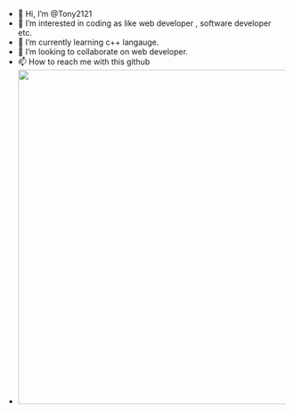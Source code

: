 - 👋 Hi, I’m @Tony2121
- 👀 I’m interested in coding as like web developer , software developer etc.
- 🌱 I’m currently learning c++ langauge.
- 💞️ I’m looking to collaborate on web developer.
- 📫 How to reach me with this github 
- <img src="LED.jpg" alt="" width="500" height="600">
<!---
Tony2221/Tony2221 is a ✨ special ✨ repository because its `README.md` (this file) appears on your GitHub profile.
You can click the Preview link to take a look at your changes.
--->
